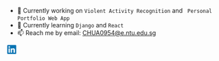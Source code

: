 - 🔭 Currently working on <code>Violent Activity Recognition</code> and <code> Personal Portfolio Web App </code>
- 🌱 Currently learning <code>Django</code> and <code>React</code>
- 📫 Reach me by email: <CHUA0954@e.ntu.edu.sg> 
<a href="https://www.linkedin.com/in/chuaziheng/">
  <img align="left" alt="Chua Zi Heng | LinkedIn" width="21px" src="https://raw.githubusercontent.com/chuaziheng/chuaziheng/master/logos/LinkedIn-Logo.png"/>
</a>

<br />
<br />


